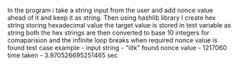 In the program i take a string input from the user and add nonce value ahead of it and keep it as string. 
Then using hashlib library I create hex string storing hexadecimal value 
the target value is stored in test variable as string
both the hex strings are then converted to base 10 integers for comaparision and the infinite loop breaks when required nonce value is found
test case example - input string - "iitk"
found nonce value - 1217060
time taken - 3.970526695251465 sec
